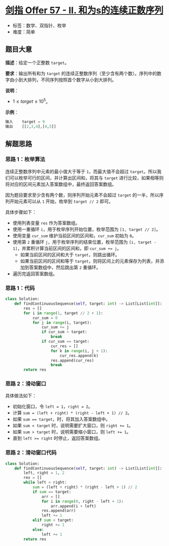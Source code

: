 # [剑指 Offer 57 - II. 和为s的连续正数序列](https://leetcode.cn/problems/he-wei-sde-lian-xu-zheng-shu-xu-lie-lcof/)

- 标签：数学、双指针、枚举
- 难度：简单

## 题目大意

**描述**：给定一个正整数 `target`。

**要求**：输出所有和为 `target` 的连续正整数序列（至少含有两个数）。序列中的数字由小到大排列，不同序列按照首个数字从小到大排列。

**说明**：

- $1 \le target \le 10^5$。

**示例**：

```Python
输入    target = 9
输出    [[2,3,4],[4,5]]
```

## 解题思路

### 思路 1：枚举算法

连续正整数序列中元素的最小值大于等于 `1`，而最大值不会超过 `target`。所以我们可以枚举可行的区间，并计算出区间和，将其与 `target` 进行比较，如果相等则将对应的区间元素加入答案数组中，最终返回答案数组。

因为题目要求至少含有两个数，则序列开始元素不会超过 `target` 的一半，所以序列开始元素可以从 `1` 开始，枚举到 `target // 2` 即可。

具体步骤如下：

- 使用列表变量 `res` 作为答案数组。
- 使用一重循环 `i`，用于枚举序列开始位置，枚举范围为 `[1, target // 2]`。
- 使用变量 `cur_sum` 维护当前区间的区间和，`cur_sum` 初始为 `0`。
- 使用第 `2` 重循环 `j`，用于枚举序列的结束位置，枚举范围为 `[i, target - 1]`，并累积计算当前区间的区间和，即 `cur_sum += j`。
  - 如果当前区间的区间和大于 `target`，则跳出循环。
  - 如果当前区间的区间和等于 `target`，则将区间上的元素保存为列表，并添加到答案数组中，然后跳出第 `2` 重循环。
- 遍历完返回答案数组。

### 思路 1：代码

```Python
class Solution:
    def findContinuousSequence(self, target: int) -> List[List[int]]:
        res = []
        for i in range(1, target // 2 + 1):
            cur_sum = 0
            for j in range(i, target):
                cur_sum += j
                if cur_sum > target:
                    break
                if cur_sum == target:
                    cur_res = []
                    for k in range(i, j + 1):
                        cur_res.append(k)
                    res.append(cur_res)
                    break
        return res
```

### 思路 2：滑动窗口

具体做法如下：

- 初始化窗口，令 `left = 1`，`right = 2`。
- 计算 `sum = (left + right) * (right - left + 1) // 2`。
- 如果 `sum == target`，时，将其加入答案数组中。
- 如果 `sum < target` 时，说明需要扩大窗口，则 `right += 1`。
- 如果 `sum > target` 时，说明需要缩小窗口，则 `left += 1`。
- 直到 `left >= right` 时停止，返回答案数组。

### 思路 2：滑动窗口代码

```Python
class Solution:
    def findContinuousSequence(self, target: int) -> List[List[int]]:
        left, right = 1, 2
        res = []
        while left < right:
            sum = (left + right) * (right - left + 1) // 2
            if sum == target:
                arr = []
                for i in range(0, right - left + 1):
                    arr.append(i + left)
                res.append(arr)
                left += 1
            elif sum < target:
                right += 1
            else:
                left += 1
        return res
```

